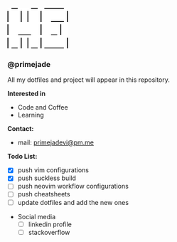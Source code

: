 ![pics](he_out.png)

### @primejade

All my dotfiles and project will appear in this repository.

__Interested in__

- Code and Coffee
- Learning

__Contact:__

- mail: primejadevi@pm.me

__Todo List:__

- [x] push vim configurations
- [x] push suckless build
- [ ] push neovim workflow configurations
- [ ] push cheatsheets
- [ ] update dotfiles and add the new ones

- Social media
    - [ ] linkedin profile
    - [ ] stackoverflow

<!---
primejade/primejade is a ✨ special ✨ repository because its `README.md` (this file) appears on your GitHub profile.
You can click the Preview link to take a look at your changes.
--->
